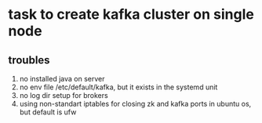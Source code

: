 # task to create kafka cluster on single node

## troubles

1. no installed java on server
2. no env file /etc/default/kafka, but it exists in the systemd unit
3. no log dir setup for brokers
4. using non-standart iptables for closing zk and kafka ports in ubuntu os, but default is ufw